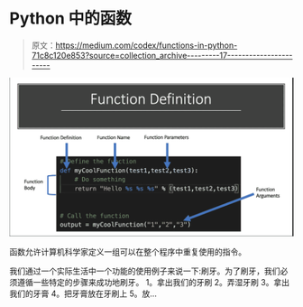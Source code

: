 # Python 中的函数

> 原文：<https://medium.com/codex/functions-in-python-71c8c120e853?source=collection_archive---------17----------------------->

![](img/630212249b42ab85cd6d99bd5f8264d0.png)

函数允许计算机科学家定义一组可以在整个程序中重复使用的指令。

我们通过一个实际生活中一个功能的使用例子来说一下:刷牙。为了刷牙，我们必须遵循一些特定的步骤来成功地刷牙。
1。拿出我们的牙刷
2。弄湿牙刷
3。拿出我们的牙膏
4。把牙膏放在牙刷上
5。放…